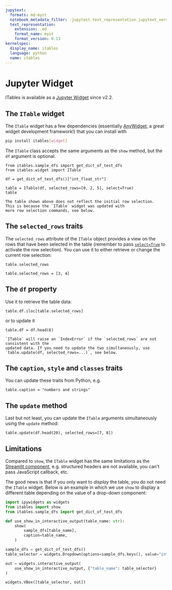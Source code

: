 ```yaml
---
jupytext:
  formats: md:myst
  notebook_metadata_filter: -jupytext.text_representation.jupytext_version
  text_representation:
    extension: .md
    format_name: myst
    format_version: 0.13
kernelspec:
  display_name: itables
  language: python
  name: itables
---
```


# Jupyter Widget

ITables is available as a [Jupyter Widget](https://ipywidgets.readthedocs.io) since v2.2.

## The `ITable` widget

The `ITable` widget has a few dependencies (essentially [AnyWidget](https://anywidget.dev),
a great widget development framework!) that you can install with
```bash
pip install itables[widget]
```

The `ITable` class accepts the same arguments as the `show` method, but
the `df` argument is optional.

```{code-cell} ipython3
from itables.sample_dfs import get_dict_of_test_dfs
from itables.widget import ITable

df = get_dict_of_test_dfs()["int_float_str"]

table = ITable(df, selected_rows=[0, 2, 5], select=True)
table
```

```{tip}
The table shown above does not reflect the initial row selection.
This is because the `ITable` widget was updated with
more row selection commands, see below.
```

## The `selected_rows` traits

The `selected_rows` attribute of the `ITable` object provides a view on the
rows that have been selected in the table (remember to pass [`select=True`](select.md)
to activate the row selection). You can use it to either retrieve
or change the current row selection:

```{code-cell} ipython3
table.selected_rows
```

```{code-cell} ipython3
table.selected_rows = [3, 4]
```

## The `df` property

Use it to retrieve the table data:

```{code-cell} ipython3
table.df.iloc[table.selected_rows]
```

or to update it

```{code-cell} ipython3
table.df = df.head(6)
```

```{tip}
`ITable` will raise an `IndexError` if the `selected_rows` are not consistent with the
updated data. If you need to update the two simultaneously, use `table.update(df, selected_rows=...)`, see below.
```

## The `caption`, `style` and `classes` traits

You can update these traits from Python, e.g.

```{code-cell} ipython3
table.caption = "numbers and strings"
```

## The `update` method

Last but not least, you can update the `ITable` arguments simultaneously using the `update` method:

```{code-cell} ipython3
table.update(df.head(20), selected_rows=[7, 8])
```

## Limitations

Compared to `show`, the `ITable` widget has the same limitations as the [Streamlit component](streamlit.md#limitations),
e.g. structured headers are not available, you can't pass JavaScript callback, etc.

The good news is that if you only want to _display_ the table, you do not need
the `ITable` widget. Below is an example in which we use `show` to display a different
table depending on the value of a drop-down component:

```python
import ipywidgets as widgets
from itables import show
from itables.sample_dfs import get_dict_of_test_dfs

def use_show_in_interactive_output(table_name: str):
    show(
        sample_dfs[table_name],
        caption=table_name,
    )

sample_dfs = get_dict_of_test_dfs()
table_selector = widgets.Dropdown(options=sample_dfs.keys(), value="int_float_str")

out = widgets.interactive_output(
    use_show_in_interactive_output, {"table_name": table_selector}
)

widgets.VBox([table_selector, out])
```
